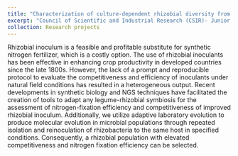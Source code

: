 ```yaml
---
title: "Characterization of culture‑dependent rhizobial diversity from chickpea nodules interior"
excerpt: "Council of Scientific and Industrial Research (CSIR)‑ Junior Research Fellow (JRF)|Guide: Dr. Senjuti Sinharoy|Root Nodule Symbiosis Lab, National Institute of Plant Genome Research (NIPGR), New Delhi  <br/><img src='/images/500x300.png'>" 
collection: Research projects
---
```

Rhizobial inoculum is a feasible and profitable substitute for synthetic nitrogen fertilizer, which is a costly option. The use of rhizobial inoculants has been effective in enhancing crop productivity in developed countries since the late 1800s. However, the lack of a prompt and reproducible protocol to evaluate the competitiveness and efficiency of inoculants under natural field conditions has resulted in a heterogeneous output. Recent developments in synthetic biology and NGS techniques have facilitated the creation of tools to adapt any legume-rhizobial symbiosis for the assessment of nitrogen-fixation efficiency and competitiveness of improved rhizobial inoculum. Additionally, we utilize adaptive laboratory evolution to produce molecular evolution in microbial populations through repeated isolation and reinoculation of rhizobacteria to the same host in specified conditions. Consequently, a rhizobial population with elevated competitiveness and nitrogen fixation efficiency can be selected.


